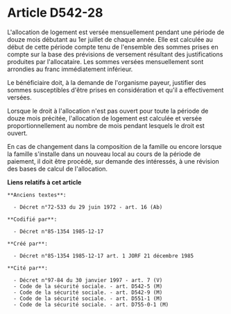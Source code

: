 # Article D542-28

L'allocation de logement est versée mensuellement   pendant une période de douze mois débutant au 1er juillet de chaque
année. Elle est calculée au début de cette période compte tenu de l'ensemble des sommes prises en compte sur la base des
prévisions de versement résultant des justifications produites par l'allocataire. Les sommes versées mensuellement sont
arrondies au franc immédiatement inférieur. 

Le bénéficiaire doit, à la demande de l'organisme payeur, justifier des sommes susceptibles d'être prises en considération et
qu'il a effectivement versées. 

Lorsque le droit à l'allocation n'est pas ouvert pour toute la période de douze mois précitée, l'allocation de logement est
calculée et versée proportionnellement au nombre de mois pendant lesquels le droit est ouvert. 

En cas de changement dans la composition de la famille ou encore lorsque la famille s'installe dans un nouveau local au cours
de la période de paiement, il doit être procédé, sur demande des intéressés, à une révision des bases de calcul de
l'allocation.

**Liens relatifs à cet article**

	**Anciens textes**:

	  - Décret n°72-533 du 29 juin 1972 - art. 16 (Ab)

	**Codifié par**:

	  - Décret n°85-1354 1985-12-17

	**Créé par**:

	  - Décret n°85-1354 1985-12-17 art. 1 JORF 21 décembre 1985

	**Cité par**:

	  - Décret n°97-84 du 30 janvier 1997 - art. 7 (V)
	  - Code de la sécurité sociale. - art. D542-5 (M)
	  - Code de la sécurité sociale. - art. D542-9 (M)
	  - Code de la sécurité sociale. - art. D551-1 (M)
	  - Code de la sécurité sociale. - art. D755-0-1 (M)
